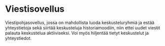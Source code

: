 # Viestisovellus
Viestipohjasovellus, jossa on mahdollista luoda keskusteluryhmiä ja estää yhteystietoja sekä siirtää keskusteluja historiamoodiin, niin ettei uudet viestit palauta keskustelua aktiiviseksi. Voi myös hiljentää tietyt keskustelut ja yhteystiedot.
